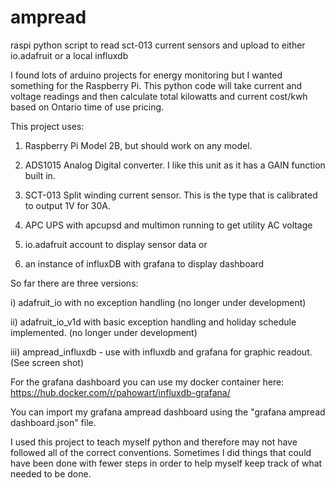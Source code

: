 # ampread
raspi python script to read sct-013 current sensors and upload to either io.adafruit or a local influxdb

I found lots of arduino projects for energy monitoring but I wanted something for the Raspberry Pi. This python code will take current and voltage readings and then calculate total kilowatts and current cost/kwh based on Ontario time of use pricing.

This project uses:

1. Raspberry Pi Model 2B, but should work on any model.

2. ADS1015 Analog Digital converter. I like this unit as it has a GAIN function built in.
 
3. SCT-013 Split winding current sensor. This is the type that is calibrated to output 1V for 30A.
 
4. APC UPS with apcupsd and multimon running to get utility AC voltage
 
5. io.adafruit account to display sensor data or

6. an instance of influxDB with grafana to display dashboard

So far there are three versions:

  i) adafruit_io with no exception handling (no longer under development)
  
  ii) adafruit_io_v1d with basic exception handling and holiday schedule implemented. (no longer under development)
  
  iii) ampread_influxdb - use with influxdb and grafana for graphic readout. (See screen shot)
  
For the grafana dashboard you can use my docker container here: https://hub.docker.com/r/pahowart/influxdb-grafana/

You can import my grafana ampread dashboard using the "grafana ampread dashboard.json" file.

I used this project to teach myself python and therefore may not have followed all of the correct conventions. Sometimes I did things that could have been done with fewer steps in order to help myself keep track of what needed to be done.

